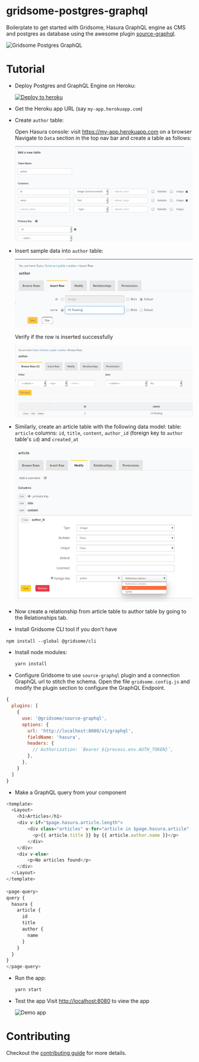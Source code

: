 # gridsome-postgres-graphql

Boilerplate to get started with Gridsome, Hasura GraphQL engine as CMS and postgres as database using the awesome plugin [source-graphql](https://github.com/gridsome/gridsome/tree/master/packages/source-graphql).

![Gridsome Postgres GraphQL](https://graphql-engine-cdn.hasura.io/assets/gridsome-postgres-graphql/gridsome-postgres-graphql.png)

# Tutorial

- Deploy Postgres and GraphQL Engine on Heroku:
  
  [![Deploy to
  heroku](https://www.herokucdn.com/deploy/button.svg)](https://heroku.com/deploy?template=https://github.com/hasura/graphql-engine-heroku)

- Get the Heroku app URL (say `my-app.herokuapp.com`)

- Create `author` table:
  
  Open Hasura console: visit https://my-app.herokuapp.com on a browser  
  Navigate to `Data` section in the top nav bar and create a table as follows:

  ![Create author table](../gatsby-postgres-graphql/assets/add_table.jpg)

- Insert sample data into `author` table:

  ![Insert data into author table](../gatsby-postgres-graphql/assets/insert_data.jpg)

  Verify if the row is inserted successfully

  ![Insert data into author table](../gatsby-postgres-graphql/assets/browse_rows.jpg)

- Similarly, create an article table with the following data model:
table: `article`
columns: `id`, `title`, `content`, `author_id` (foreign key to `author` table's `id`) and `created_at`

  ![Create foreign key for author_id column to author's id](../react-static-graphql/assets/author_fk.png)

- Now create a relationship from article table to author table by going to the Relationships tab.

- Install Gridsome CLI tool if you don't have

`npm install --global @gridsome/cli`

- Install node modules:
  ```bash
  yarn install
  ```

- Configure Gridsome to use `source-graphql` plugin and a connection GraphQL url to stitch the schema. Open the file `gridsome.config.js` and modify the plugin section to configure the GraphQL Endpoint.

```js
{
  plugins: [
    {
      use: '@gridsome/source-graphql',
      options: {
        url: 'http://localhost:8080/v1/graphql',
        fieldName: 'hasura',
        headers: {
          // Authorization: `Bearer ${process.env.AUTH_TOKEN}`,
        },
      },
    }
  ]
}
```

- Make a GraphQL query from your component

```js
<template>
  <Layout>
    <h1>Articles</h1>
    <div v-if="$page.hasura.article.length">
        <div class="articles" v-for="article in $page.hasura.article" :key="article.id">
          <p>{{ article.title }} by {{ article.author.name }}</p>
        </div>
    </div>
    <div v-else>
        <p>No articles found</p>
    </div>
  </Layout>
</template>

<page-query>
query {
  hasura {
    article {
      id
      title
      author {
        name
      }
    }
  }
}
</page-query>
```

- Run the app:
  ```bash
  yarn start
  ```
- Test the app
  Visit [http://localhost:8080](http://localhost:8080) to view the app

  ![Demo app](https://graphql-engine-cdn.hasura.io/assets/gridsome-postgres-graphql/gridsome-postgres-graphql.png)

# Contributing

Checkout the [contributing guide](../../../CONTRIBUTING.md#community-content) for more details.

